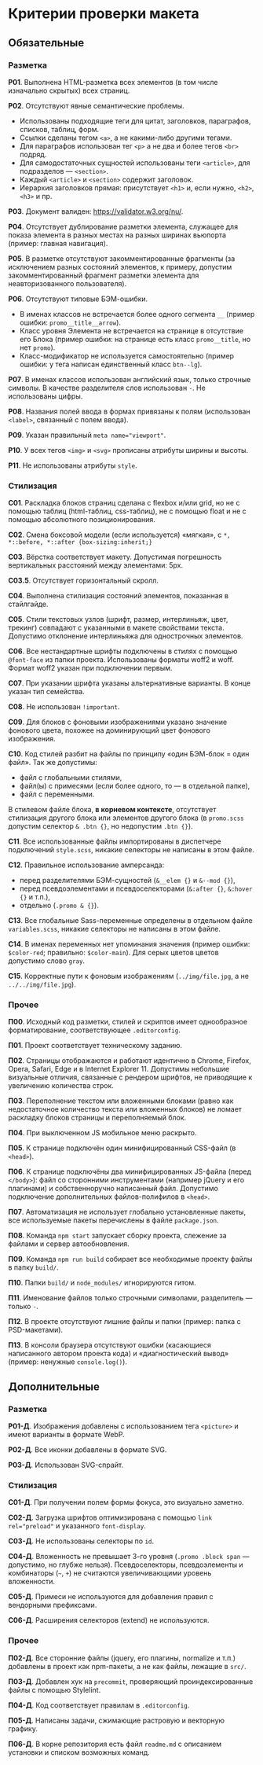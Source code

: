 # Критерии проверки макета

## Обязательные

### Разметка

**Р01**. Выполнена HTML-разметка всех элементов (в том числе изначально скрытых) всех страниц.

**Р02**. Отсутствуют явные семантические проблемы.

  - Использованы подходящие теги для цитат, заголовков, параграфов, списков, таблиц, форм.
  - Ссылки сделаны тегом `<a>`, а не какими-либо другими тегами.
  - Для параграфов использован тег `<p>` а не два и более тегов `<br>` подряд.
  - Для самодостаточных сущностей использованы теги `<article>`, для подразделов — `<section>`.
  - Каждый `<article>` и `<section>` содержит заголовок.
  - Иерархия заголовков прямая: присутствует `<h1>` и, если нужно, `<h2>`, `<h3>` и пр.

**Р03**. Документ валиден: https://validator.w3.org/nu/.

**Р04**. Отсутствует дублирование разметки элемента, служащее для показа элемента в разных местах на разных ширинах вьюпорта (пример: главная навигация).

**Р05**. В разметке отсутствуют закомментированные фрагменты (за исключением разных состояний элементов, к примеру, допустим закомментированный фрагмент разметки элемента для неавторизованного пользователя).

**Р06**. Отсутствуют типовые БЭМ-ошибки.

  - В именах классов не встречается более одного сегмента `__` (пример ошибки: `promo__title__arrow`).
  - Класс уровня Элемента не встречается на странице в отсутствие его Блока (пример ошибки: на странице есть класс `promo__title`, но нет `promo`).
  - Класс-модификатор не используется самостоятельно (пример ошибки: у тега написан единственный класс `btn--lg`).

**Р07**. В именах классов использован английский язык, только строчные символы. В качестве разделителя слов использован `-`. Не использованы цифры.

**Р08**. Названия полей ввода в формах привязаны к полям (использован `<label>`, связанный с полем ввода).

**Р09**. Указан правильный `meta name="viewport"`.

**Р10**. У всех тегов `<img>` и `<svg>` прописаны атрибуты ширины и высоты.

**Р11**. Не использованы атрибуты `style`.



### Стилизация

**С01**. Раскладка блоков страниц сделана с flexbox и/или grid, но не с помощью таблиц (html-таблиц, css-таблиц), не с помощью float и не с помощью абсолютного позиционирования.

**С02**. Смена боксовой модели (если используется) «мягкая», с `*, *::before, *::after {box-sizing:inherit;}`

**С03**. Вёрстка соответствует макету. Допустимая погрешность вертикальных расстояний между элементами: 5px.

**С03.5**. Отсутствует горизонтальный скролл.

**С04**. Выполнена стилизация состояний элементов, показанная в стайлгайде.

**С05**. Стили текстовых узлов (шрифт, размер, интерлиньяж, цвет, трекинг) совпадают с указанными в макете свойствами текста. Допустимо отклонение интерлиньяжа для однострочных элементов.

**С06**. Все нестандартные шрифты подключены в стилях с помощью `@font-face` из папки проекта. Использованы форматы woff2 и woff. Формат woff2 указан при подключении первым.

**С07**. При указании шрифта указаны альтернативные варианты. В конце указан тип семейства.

**С08**. Не использован `!important`.

**С09**. Для блоков с фоновыми изображениями указано значение фонового цвета, похожее на доминирующий цвет фонового изображения.

**С10**. Код стилей разбит на файлы по принципу «один БЭМ-блок = один файл». Так же допустимы:

  - файл с глобальными стилями,
  - файл(ы) с примесями (если более одного, то — в отдельной папке),
  - файл с переменными.

В стилевом файле блока, **в корневом контексте**, отсутствует стилизация другого блока или элементов другого блока (в `promo.scss` допустим селектор `& .btn {}`, но недопустим `.btn {}`).

**С11**. Все использованные файлы импортированы в диспетчере подключений `style.scss`, никакие селекторы не написаны в этом файле.

**С12**. Правильное использование амперсанда:

  - перед разделителями БЭМ-сущностей (`&__elem {}` и `&--mod {}`),
  - перед псевдоэлементами и псевдоселекторами (`&:after {}`, `&:hover {}` и т.п.),
  - отдельно (`.promo & {}`).

**С13**. Все глобальные Sass-переменные определены в отдельном файле `variables.scss`, никакие селекторы не написаны в этом файле.

**С14**. В именах переменных нет упоминания значения (пример ошибки: `$color-red`; правильно: `$color-main`). Для серых цветов цветов допустимо слово `gray`.

**С15**. Корректные пути к фоновым изображениям (`../img/file.jpg`, а не `../../img/file.jpg`).


### Прочее

**П00**. Исходный код разметки, стилей и скриптов имеет однообразное форматирование, соответствующее `.editorconfig`.

**П01**. Проект соответствует техническому заданию.

**П02**. Страницы отображаются и работают идентично в Chrome, Firefox, Opera, Safari, Edge и в Internet Explorer 11. Допустимы небольшие визуальные отличия, связанные с рендером шрифтов, не приводящие к увеличению количества строк.

**П03**. Переполнение текстом или вложенными блоками (равно как недостаточное количество текста или вложенных блоков) не ломает раскладку блоков страницы и переполняемый блок.

**П04**. При выключенном JS мобильное меню раскрыто.

**П05**. К странице подключён один минифицированный CSS-файл (в `<head>`).

**П06**. К странице подключёны два минифицированных JS-файла (перед `</body>`): файл со сторонними инструментами (например jQuery и его плагинами) и собственноручно написанный файл. Допустимо подключение дополнительных файлов-полифилов в `<head>`.

**П07**. Автоматизация не использует глобально установленные пакеты, все используемые пакеты перечислены в файле `package.json`.

**П08**. Команда `npm start` запускает сборку проекта, слежение за файлами и сервер автообновления.

**П09**. Команда `npm run build` собирает все необходимые проекту файлы в папку `build/`.

**П10**. Папки `build/` и `node_modules/` игнорируются гитом.

**П11**. Именование файлов только строчными символами, разделитель — только `-`.

**П12**. В проекте отсутствуют лишние файлы и папки (пример: папка с PSD-макетами).

**П13**. В консоли браузера отсутствуют ошибки (касающиеся написанного автором проекта кода) и «диагностический вывод» (пример: ненужные `console.log()`).





## Дополнительные



### Разметка

**Р01-Д**. Изображения добавлены с использованием тега `<picture>` и имеют варианты в формате WebP.

**Р02-Д**. Все иконки добавлены в формате SVG.

**Р03-Д**. Использован SVG-спрайт.



### Стилизация

**С01-Д**. При получении полем формы фокуса, это визуально заметно.

**С02-Д**. Загрузка шрифтов оптимизирована с помощью `link rel="preload"` и указанного `font-display`.

**С03-Д**. Не использованы селекторы по `id`.

**С04-Д**. Вложенность не превышает 3-го уровня (`.promo .block span` — допустимо, но глубже нельзя). Псевдоселекторы, псевдоэлементы и комбинаторы (`~`, `+`) не считаются увеличивающими уровень вложенности.

**С05-Д**. Примеси не используются для добавления правил с вендорными префиксами.

**С06-Д**. Расширения селекторов (extend) не используются.


### Прочее

**П02-Д**. Все сторонние файлы (jquery, его плагины, normalize и т.п.) добавлены в проект как npm-пакеты, а не как файлы, лежащие в `src/`.

**П03-Д**. Добавлен хук на `precommit`, проверяющий проиндексированные файлы с помощью Stylelint.

**П04-Д**. Код соответствует правилам в `.editorconfig`.

**П05-Д**. Написаны задачи, сжимающие растровую и векторную графику.

**П06-Д**. В корне репозитория есть файл `readme.md` с описанием установки и списком возможных команд.
